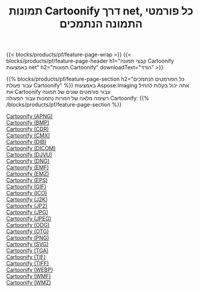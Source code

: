 ﻿---
title: תמונות Cartoonify דרך net, כל פורמטי התמונה הנתמכים 
weight: 3920
url: /he/net/cartoonify 
lang: he
langdirlevel: 2
locales: zh-hans,ja,it,ru,de,es,fr,nl,id,lt,pl,pt,vi,tr,ko,zh-hant,ar,hi,th,sv,cs,uk,he
description: באמצעות Aspose.Imaging תוכל בקלות Cartoonify תמונות באמצעות net
---

{{< blocks/products/pf/feature-page-wrap >}}
{{< blocks/products/pf/feature-page-header h1="קבצי תמונה Cartoonify באמצעות net" h2="תמונות Cartoonify" downloadText="הורד" >}}


{{% blocks/products/pf/feature-page-section  h2="כל הפורמטים הנתמכים עבור פעולת Cartoonify" %}}
באמצעות Aspose.Imaging אתה יכול בקלות להחיל את Cartoonify עבור פורמטים שונים של תמונה
<br/>
רשימה מלאה של המרות נתמכות עבור הפעולה Cartoonify:
{{% /blocks/products/pf/feature-page-section %}}
<div class="container-fluid productfamilypage bg-gray">
    <div class="convertypes bg-gray agp-content section">
        <div class="container">
		<div class="row other-converters">
		    <div class='col-md-2 other-converter remove-lp remove-rp'><a href="/imaging/he/net/cartoonify/apng" >Cartoonify (APNG)</a></div><div class='col-md-2 other-converter remove-lp remove-rp'><a href="/imaging/he/net/cartoonify/bmp" >Cartoonify (BMP)</a></div><div class='col-md-2 other-converter remove-lp remove-rp'><a href="/imaging/he/net/cartoonify/cdr" >Cartoonify (CDR)</a></div><div class='col-md-2 other-converter remove-lp remove-rp'><a href="/imaging/he/net/cartoonify/cmx" >Cartoonify (CMX)</a></div><div class='col-md-2 other-converter remove-lp remove-rp'><a href="/imaging/he/net/cartoonify/dib" >Cartoonify (DIB)</a></div><div class='col-md-2 other-converter remove-lp remove-rp'><a href="/imaging/he/net/cartoonify/dicom" >Cartoonify (DICOM)</a></div><div class='col-md-2 other-converter remove-lp remove-rp'><a href="/imaging/he/net/cartoonify/djvu" >Cartoonify (DJVU)</a></div><div class='col-md-2 other-converter remove-lp remove-rp'><a href="/imaging/he/net/cartoonify/dng" >Cartoonify (DNG)</a></div><div class='col-md-2 other-converter remove-lp remove-rp'><a href="/imaging/he/net/cartoonify/emf" >Cartoonify (EMF)</a></div><div class='col-md-2 other-converter remove-lp remove-rp'><a href="/imaging/he/net/cartoonify/emz" >Cartoonify (EMZ)</a></div><div class='col-md-2 other-converter remove-lp remove-rp'><a href="/imaging/he/net/cartoonify/eps" >Cartoonify (EPS)</a></div><div class='col-md-2 other-converter remove-lp remove-rp'><a href="/imaging/he/net/cartoonify/gif" >Cartoonify (GIF)</a></div><div class='col-md-2 other-converter remove-lp remove-rp'><a href="/imaging/he/net/cartoonify/ico" >Cartoonify (ICO)</a></div><div class='col-md-2 other-converter remove-lp remove-rp'><a href="/imaging/he/net/cartoonify/j2k" >Cartoonify (J2K)</a></div><div class='col-md-2 other-converter remove-lp remove-rp'><a href="/imaging/he/net/cartoonify/jp2" >Cartoonify (JP2)</a></div><div class='col-md-2 other-converter remove-lp remove-rp'><a href="/imaging/he/net/cartoonify/jpg" >Cartoonify (JPG)</a></div><div class='col-md-2 other-converter remove-lp remove-rp'><a href="/imaging/he/net/cartoonify/jpeg" >Cartoonify (JPEG)</a></div><div class='col-md-2 other-converter remove-lp remove-rp'><a href="/imaging/he/net/cartoonify/odg" >Cartoonify (ODG)</a></div><div class='col-md-2 other-converter remove-lp remove-rp'><a href="/imaging/he/net/cartoonify/otg" >Cartoonify (OTG)</a></div><div class='col-md-2 other-converter remove-lp remove-rp'><a href="/imaging/he/net/cartoonify/png" >Cartoonify (PNG)</a></div><div class='col-md-2 other-converter remove-lp remove-rp'><a href="/imaging/he/net/cartoonify/svg" >Cartoonify (SVG)</a></div><div class='col-md-2 other-converter remove-lp remove-rp'><a href="/imaging/he/net/cartoonify/tga" >Cartoonify (TGA)</a></div><div class='col-md-2 other-converter remove-lp remove-rp'><a href="/imaging/he/net/cartoonify/tif" >Cartoonify (TIF)</a></div><div class='col-md-2 other-converter remove-lp remove-rp'><a href="/imaging/he/net/cartoonify/tiff" >Cartoonify (TIFF)</a></div><div class='col-md-2 other-converter remove-lp remove-rp'><a href="/imaging/he/net/cartoonify/webp" >Cartoonify (WEBP)</a></div><div class='col-md-2 other-converter remove-lp remove-rp'><a href="/imaging/he/net/cartoonify/wmf" >Cartoonify (WMF)</a></div><div class='col-md-2 other-converter remove-lp remove-rp'><a href="/imaging/he/net/cartoonify/wmz" >Cartoonify (WMZ)</a></div>
                </div>
        </div>
    </div>
</div>
<br/>
